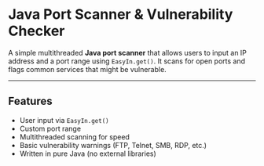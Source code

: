 # Java Port Scanner & Vulnerability Checker

A simple multithreaded **Java port scanner** that allows users to input an IP address and a port range using `EasyIn.get()`. It scans for open ports and flags common services that might be vulnerable.

---

## Features

- User input via `EasyIn.get()`
- Custom port range
- Multithreaded scanning for speed
- Basic vulnerability warnings (FTP, Telnet, SMB, RDP, etc.)
- Written in pure Java (no external libraries)
